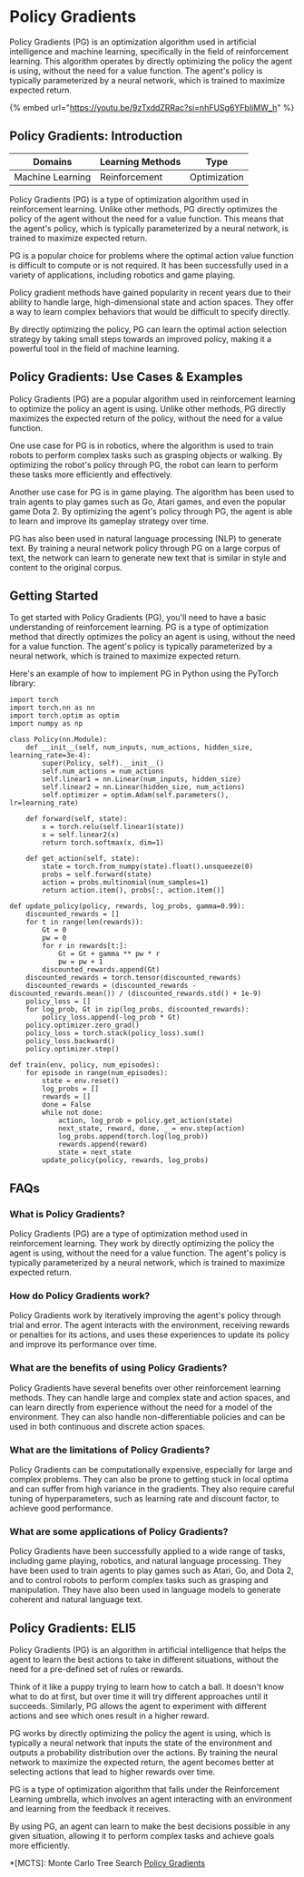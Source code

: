 # Policy Gradients

Policy Gradients (PG) is an optimization algorithm used in artificial intelligence and machine learning, specifically in the field of reinforcement learning. This algorithm operates by directly optimizing the policy the agent is using, without the need for a value function. The agent's policy is typically parameterized by a neural network, which is trained to maximize expected return.

{% embed url="https://youtu.be/9zTxddZRRac?si=nhFUSg6YFbIiMW_h" %}

## Policy Gradients: Introduction

| Domains          | Learning Methods | Type         |
| ---------------- | ---------------- | ------------ |
| Machine Learning | Reinforcement    | Optimization |

Policy Gradients (PG) is a type of optimization algorithm used in reinforcement learning. Unlike other methods, PG directly optimizes the policy of the agent without the need for a value function. This means that the agent's policy, which is typically parameterized by a neural network, is trained to maximize expected return.

PG is a popular choice for problems where the optimal action value function is difficult to compute or is not required. It has been successfully used in a variety of applications, including robotics and game playing.

Policy gradient methods have gained popularity in recent years due to their ability to handle large, high-dimensional state and action spaces. They offer a way to learn complex behaviors that would be difficult to specify directly.

By directly optimizing the policy, PG can learn the optimal action selection strategy by taking small steps towards an improved policy, making it a powerful tool in the field of machine learning.

## Policy Gradients: Use Cases & Examples

Policy Gradients (PG) are a popular algorithm used in reinforcement learning to optimize the policy an agent is using. Unlike other methods, PG directly maximizes the expected return of the policy, without the need for a value function.

One use case for PG is in robotics, where the algorithm is used to train robots to perform complex tasks such as grasping objects or walking. By optimizing the robot's policy through PG, the robot can learn to perform these tasks more efficiently and effectively.

Another use case for PG is in game playing. The algorithm has been used to train agents to play games such as Go, Atari games, and even the popular game Dota 2. By optimizing the agent's policy through PG, the agent is able to learn and improve its gameplay strategy over time.

PG has also been used in natural language processing (NLP) to generate text. By training a neural network policy through PG on a large corpus of text, the network can learn to generate new text that is similar in style and content to the original corpus.

## Getting Started

To get started with Policy Gradients (PG), you'll need to have a basic understanding of reinforcement learning. PG is a type of optimization method that directly optimizes the policy an agent is using, without the need for a value function. The agent's policy is typically parameterized by a neural network, which is trained to maximize expected return.

Here's an example of how to implement PG in Python using the PyTorch library:

```
import torch
import torch.nn as nn
import torch.optim as optim
import numpy as np

class Policy(nn.Module):
    def __init__(self, num_inputs, num_actions, hidden_size, learning_rate=3e-4):
        super(Policy, self).__init__()
        self.num_actions = num_actions
        self.linear1 = nn.Linear(num_inputs, hidden_size)
        self.linear2 = nn.Linear(hidden_size, num_actions)
        self.optimizer = optim.Adam(self.parameters(), lr=learning_rate)

    def forward(self, state):
        x = torch.relu(self.linear1(state))
        x = self.linear2(x)
        return torch.softmax(x, dim=1)

    def get_action(self, state):
        state = torch.from_numpy(state).float().unsqueeze(0)
        probs = self.forward(state)
        action = probs.multinomial(num_samples=1)
        return action.item(), probs[:, action.item()]

def update_policy(policy, rewards, log_probs, gamma=0.99):
    discounted_rewards = []
    for t in range(len(rewards)):
        Gt = 0
        pw = 0
        for r in rewards[t:]:
            Gt = Gt + gamma ** pw * r
            pw = pw + 1
        discounted_rewards.append(Gt)
    discounted_rewards = torch.tensor(discounted_rewards)
    discounted_rewards = (discounted_rewards - discounted_rewards.mean()) / (discounted_rewards.std() + 1e-9)
    policy_loss = []
    for log_prob, Gt in zip(log_probs, discounted_rewards):
        policy_loss.append(-log_prob * Gt)
    policy.optimizer.zero_grad()
    policy_loss = torch.stack(policy_loss).sum()
    policy_loss.backward()
    policy.optimizer.step()

def train(env, policy, num_episodes):
    for episode in range(num_episodes):
        state = env.reset()
        log_probs = []
        rewards = []
        done = False
        while not done:
            action, log_prob = policy.get_action(state)
            next_state, reward, done, _ = env.step(action)
            log_probs.append(torch.log(log_prob))
            rewards.append(reward)
            state = next_state
        update_policy(policy, rewards, log_probs)

```

## FAQs

### What is Policy Gradients?

Policy Gradients (PG) are a type of optimization method used in reinforcement learning. They work by directly optimizing the policy the agent is using, without the need for a value function. The agent's policy is typically parameterized by a neural network, which is trained to maximize expected return.

### How do Policy Gradients work?

Policy Gradients work by iteratively improving the agent's policy through trial and error. The agent interacts with the environment, receiving rewards or penalties for its actions, and uses these experiences to update its policy and improve its performance over time.

### What are the benefits of using Policy Gradients?

Policy Gradients have several benefits over other reinforcement learning methods. They can handle large and complex state and action spaces, and can learn directly from experience without the need for a model of the environment. They can also handle non-differentiable policies and can be used in both continuous and discrete action spaces.

### What are the limitations of Policy Gradients?

Policy Gradients can be computationally expensive, especially for large and complex problems. They can also be prone to getting stuck in local optima and can suffer from high variance in the gradients. They also require careful tuning of hyperparameters, such as learning rate and discount factor, to achieve good performance.

### What are some applications of Policy Gradients?

Policy Gradients have been successfully applied to a wide range of tasks, including game playing, robotics, and natural language processing. They have been used to train agents to play games such as Atari, Go, and Dota 2, and to control robots to perform complex tasks such as grasping and manipulation. They have also been used in language models to generate coherent and natural language text.

## Policy Gradients: ELI5

Policy Gradients (PG) is an algorithm in artificial intelligence that helps the agent to learn the best actions to take in different situations, without the need for a pre-defined set of rules or rewards.

Think of it like a puppy trying to learn how to catch a ball. It doesn't know what to do at first, but over time it will try different approaches until it succeeds. Similarly, PG allows the agent to experiment with different actions and see which ones result in a higher reward.

PG works by directly optimizing the policy the agent is using, which is typically a neural network that inputs the state of the environment and outputs a probability distribution over the actions. By training the neural network to maximize the expected return, the agent becomes better at selecting actions that lead to higher rewards over time.

PG is a type of optimization algorithm that falls under the Reinforcement Learning umbrella, which involves an agent interacting with an environment and learning from the feedback it receives.

By using PG, an agent can learn to make the best decisions possible in any given situation, allowing it to perform complex tasks and achieve goals more efficiently.

\*\[MCTS]: Monte Carlo Tree Search [Policy Gradients](https://serp.ai/policy-gradients/)
